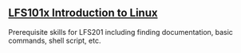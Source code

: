 ## [LFS101x Introduction to Linux](https://courses.edx.org/courses/course-v1:LinuxFoundationX+LFS101x+1T2016/courseware/)
Prerequisite skills for LFS201 including finding documentation, basic commands, shell script, etc.
